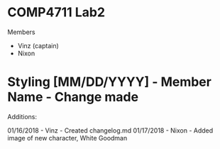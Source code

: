 COMP4711 Lab2
========================
Members
- Vinz (captain)
- Nixon

Styling
[MM/DD/YYYY] - Member Name - Change made
========================
Additions:

01/16/2018 - Vinz - Created changelog.md
01/17/2018 - Nixon - Added image of new character, White Goodman
